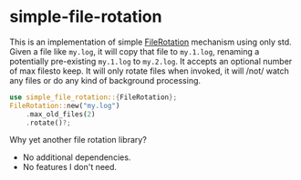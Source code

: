# simple-file-rotation

This is an implementation of simple [FileRotation](FileRotation) mechanism using only std.
Given a file like `my.log`, it will copy that file to `my.1.log`, renaming a
potentially pre-existing `my.1.log` to `my.2.log`. It accepts an optional
number of max filesto keep. It will only rotate files when invoked, it will
/not/ watch any files or do any kind of background processing.

```rust
use simple_file_rotation::{FileRotation};
FileRotation::new("my.log")
    .max_old_files(2)
    .rotate()?;
```

Why yet another file rotation library?
- No additional dependencies.
- No features I don't need.
